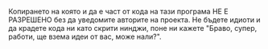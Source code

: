 Копирането на която и да е част от кода на тази програма НЕ Е РАЗРЕШЕНО без да уведомите авторите на проекта.
Не бъдете идиоти и да крадете кода ни като скрити нинджи, поне ни кажете "Браво, супер, работи, ще взема идеи от вас, може нали?".

